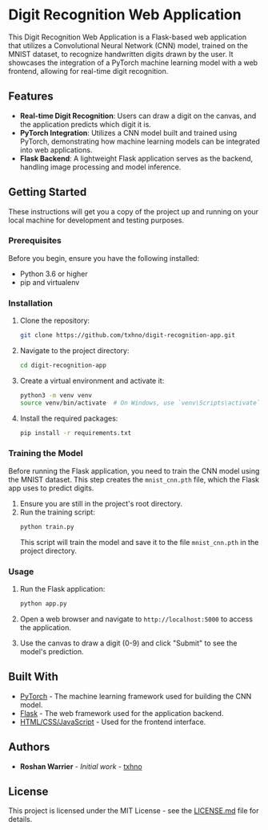 # Digit Recognition Web Application

This Digit Recognition Web Application is a Flask-based web application that utilizes a Convolutional Neural Network (CNN) model, trained on the MNIST dataset, to recognize handwritten digits drawn by the user. It showcases the integration of a PyTorch machine learning model with a web frontend, allowing for real-time digit recognition.

## Features

- **Real-time Digit Recognition**: Users can draw a digit on the canvas, and the application predicts which digit it is.
- **PyTorch Integration**: Utilizes a CNN model built and trained using PyTorch, demonstrating how machine learning models can be integrated into web applications.
- **Flask Backend**: A lightweight Flask application serves as the backend, handling image processing and model inference.

## Getting Started

These instructions will get you a copy of the project up and running on your local machine for development and testing purposes.

### Prerequisites

Before you begin, ensure you have the following installed:
- Python 3.6 or higher
- pip and virtualenv

### Installation

1. Clone the repository:
   ```bash
   git clone https://github.com/txhno/digit-recognition-app.git
   ```

2. Navigate to the project directory:
   ```bash
   cd digit-recognition-app
   ```

3. Create a virtual environment and activate it:
   ```bash
   python3 -m venv venv
   source venv/bin/activate  # On Windows, use `venv\Scripts\activate`
   ```

4. Install the required packages:
   ```bash
   pip install -r requirements.txt
   ```

### Training the Model

Before running the Flask application, you need to train the CNN model using the MNIST dataset. This step creates the `mnist_cnn.pth` file, which the Flask app uses to predict digits.

1. Ensure you are still in the project's root directory.
2. Run the training script:
   ```bash
   python train.py
   ```
   This script will train the model and save it to the file `mnist_cnn.pth` in the project directory.

### Usage

1. Run the Flask application:
   ```bash
   python app.py
   ```

2. Open a web browser and navigate to `http://localhost:5000` to access the application.

3. Use the canvas to draw a digit (0-9) and click "Submit" to see the model's prediction.

## Built With

- [PyTorch](https://pytorch.org/) - The machine learning framework used for building the CNN model.
- [Flask](https://flask.palletsprojects.com/) - The web framework used for the application backend.
- [HTML/CSS/JavaScript](#) - Used for the frontend interface.

## Authors

- **Roshan Warrier** - *Initial work* - [txhno](https://github.com/txhno)

## License

This project is licensed under the MIT License - see the [LICENSE.md](LICENSE.md) file for details.
